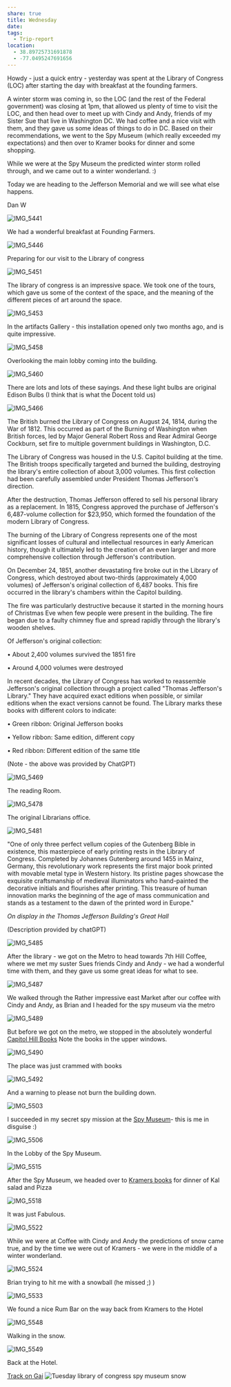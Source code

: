 ```yaml
---
share: true
title: Wednesday
date: 
tags:
  - Trip-report
location:
  - 38.89725731691878
  - -77.0495247691656
---
```

Howdy - just a quick entry - yesterday was spent at the Library of Congress (LOC) after starting the day with breakfast at the founding farmers.   

A winter storm was coming in, so the LOC (and the rest of the Federal government) was closing at 1pm, that allowed us plenty of time to visit the LOC, and then head over to meet up with Cindy and Andy,  friends of my Sister Sue that live in Washington DC.  We had coffee and a nice visit with them, and they gave us some ideas of things to do in DC.  Based on their recommendations, we went to the Spy Museum (which really exceeded my expectations) and then over to Kramer books for dinner and some shopping.  

While we were at the Spy Museum the predicted winter storm rolled through, and we came out to a winter wonderland.  :) 

Today we are heading to the Jefferson Memorial and we will see what else happens.

Dan W



![IMG_5441](../../attachments/IMG_5441.png)

We had a wonderful breakfast at Founding Farmers.


![IMG_5446](../../attachments/IMG_5446.png)

Preparing for our visit to the Library of congress

![IMG_5451](../../attachments/IMG_5451.png)

The library of congress is an impressive space.     We took one of the tours, which gave us some of the context of the space, and the meaning of the different pieces of art around the space.

![IMG_5453](../../attachments/IMG_5453.png)

In the artifacts Gallery - this installation opened only two months ago, and is quite impressive.

![IMG_5458](../../attachments/IMG_5458.png)

Overlooking the main lobby coming into the building.

![IMG_5460](../../attachments/IMG_5460.png)

There are lots and lots of these sayings.  And these light bulbs are original Edison Bulbs (I think that is what the Docent told us)

![IMG_5466](../../attachments/IMG_5466.png)

The British burned the Library of Congress on August 24, 1814, during the War of 1812. This occurred as part of the Burning of Washington when British forces, led by Major General Robert Ross and Rear Admiral George Cockburn, set fire to multiple government buildings in Washington, D.C.

The Library of Congress was housed in the U.S. Capitol building at the time. The British troops specifically targeted and burned the building, destroying the library's entire collection of about 3,000 volumes. This first collection had been carefully assembled under President Thomas Jefferson's direction.

After the destruction, Thomas Jefferson offered to sell his personal library as a replacement. In 1815, Congress approved the purchase of Jefferson's 6,487-volume collection for $23,950, which formed the foundation of the modern Library of Congress.

The burning of the Library of Congress represents one of the most significant losses of cultural and intellectual resources in early American history, though it ultimately led to the creation of an even larger and more comprehensive collection through Jefferson's contribution.

On December 24, 1851, another devastating fire broke out in the Library of Congress, which destroyed about two-thirds (approximately 4,000 volumes) of Jefferson's original collection of 6,487 books. This fire occurred in the library's chambers within the Capitol building.

The fire was particularly destructive because it started in the morning hours of Christmas Eve when few people were present in the building. The fire began due to a faulty chimney flue and spread rapidly through the library's wooden shelves.

Of Jefferson's original collection:

• About 2,400 volumes survived the 1851 fire

• Around 4,000 volumes were destroyed

In recent decades, the Library of Congress has worked to reassemble Jefferson's original collection through a project called "Thomas Jefferson's Library." They have acquired exact editions when possible, or similar editions when the exact versions cannot be found. The Library marks these books with different colors to indicate:

• Green ribbon: Original Jefferson books

• Yellow ribbon: Same edition, different copy

• Red ribbon: Different edition of the same title

(Note - the above was provided by ChatGPT)

![IMG_5469](../../attachments/IMG_5469.png)

The reading Room.

![IMG_5478](../../attachments/IMG_5478.png)

The original Librarians office.

![IMG_5481](../../attachments/IMG_5481.png)

"One of only three perfect vellum copies of the Gutenberg Bible in existence, this masterpiece of early printing rests in the Library of Congress. Completed by Johannes Gutenberg around 1455 in Mainz, Germany, this revolutionary work represents the first major book printed with movable metal type in Western history. Its pristine pages showcase the exquisite craftsmanship of medieval illuminators who hand-painted the decorative initials and flourishes after printing. This treasure of human innovation marks the beginning of the age of mass communication and stands as a testament to the dawn of the printed word in Europe."

_On display in the Thomas Jefferson Building's Great Hall_

(Description provided by chatGPT)

![IMG_5485](../../attachments/IMG_5485.png)

After the library - we got on the Metro to head towards 7th Hill Coffee, where we met my suster Sues friends Cindy and Andy - we had a wonderful time with them, and they gave us some great ideas for what to see.  


![IMG_5487](../../attachments/IMG_5487.png)

We walked through the Rather impressive east Market after our coffee with Cindy and Andy, as Brian and I headed for the spy museum via the metro

![IMG_5489](../../attachments/IMG_5489.png)

But before we got on the metro, we stopped in the absolutely wonderful [Capitol Hill Books](https://www.capitolhillbooks-dc.com/)  Note the books in the upper windows.

![IMG_5490](../../attachments/IMG_5490.png)

The place was just crammed with books

![IMG_5492](../../attachments/IMG_5492.png)

And a warning to please not burn the building down.


![IMG_5503](../../attachments/IMG_5503.png)

I succeeded in my secret spy mission at the [Spy Museum](https://www.spymuseum.org/)- this is me in disguise :) 

![IMG_5506](../../attachments/IMG_5506.png)

In the Lobby of the Spy Museum.

![IMG_5515](../../attachments/IMG_5515.png)

After the Spy Museum, we headed over to [Kramers books](https://www.kramers.com/) for dinner of Kal salad and Pizza

![IMG_5518](../../attachments/IMG_5518.png)

It was just Fabulous.

![IMG_5522](../../attachments/IMG_5522.png)

While we were at Coffee with Cindy and Andy the predictions of snow came true, and by the time we were out of Kramers - we were in the middle of a winter wonderland.

![IMG_5524](../../attachments/IMG_5524.png)

Brian trying to hit me with a snowball (he missed ;) )

![IMG_5533](../../attachments/IMG_5533.png)

We found a nice Rum Bar on the way back from Kramers to the Hotel

![IMG_5548](../../attachments/IMG_5548.png)

Walking in the snow.

![IMG_5549](../../attachments/IMG_5549.png)

Back at the Hotel.

[Track on Gai](https://www.gaiagps.com/public/My09fZ9yEyfto81bfL02s8Rb/)
![Tuesday library of congress spy museum snow](../../attachments/Tuesday%20library%20of%20congress%20spy%20museum%20snow.jpg)